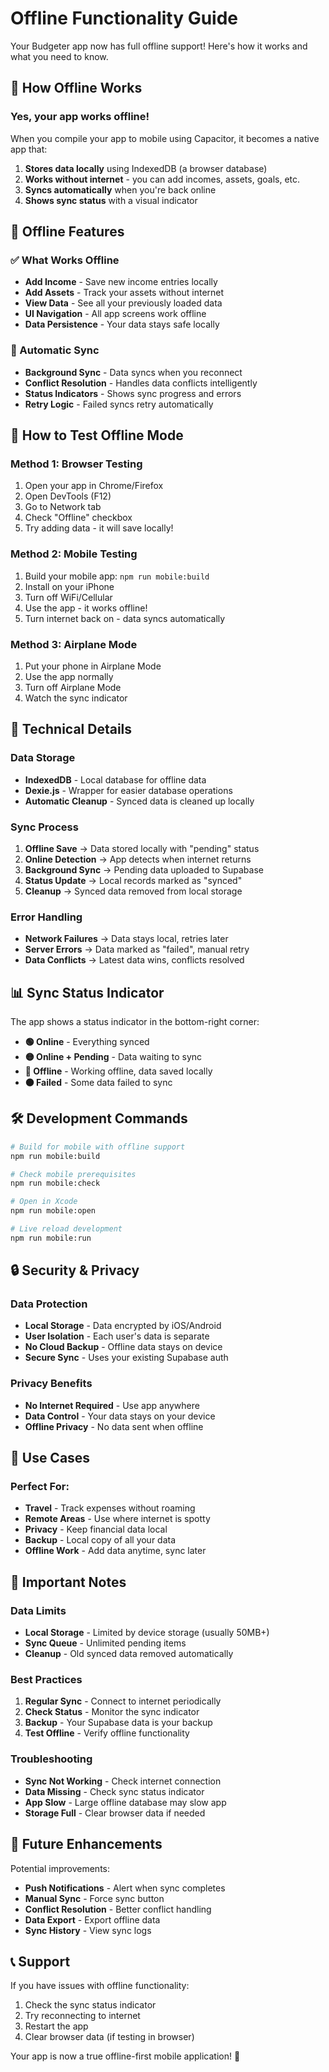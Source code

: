 # Offline Functionality Guide

Your Budgeter app now has full offline support! Here's how it works and what you need to know.

## 🎯 How Offline Works

### **Yes, your app works offline!** 

When you compile your app to mobile using Capacitor, it becomes a native app that:

1. **Stores data locally** using IndexedDB (a browser database)
2. **Works without internet** - you can add incomes, assets, goals, etc.
3. **Syncs automatically** when you're back online
4. **Shows sync status** with a visual indicator

## 📱 Offline Features

### ✅ What Works Offline

- **Add Income** - Save new income entries locally
- **Add Assets** - Track your assets without internet
- **View Data** - See all your previously loaded data
- **UI Navigation** - All app screens work offline
- **Data Persistence** - Your data stays safe locally

### 🔄 Automatic Sync

- **Background Sync** - Data syncs when you reconnect
- **Conflict Resolution** - Handles data conflicts intelligently
- **Status Indicators** - Shows sync progress and errors
- **Retry Logic** - Failed syncs retry automatically

## 🚀 How to Test Offline Mode

### Method 1: Browser Testing
1. Open your app in Chrome/Firefox
2. Open DevTools (F12)
3. Go to Network tab
4. Check "Offline" checkbox
5. Try adding data - it will save locally!

### Method 2: Mobile Testing
1. Build your mobile app: `npm run mobile:build`
2. Install on your iPhone
3. Turn off WiFi/Cellular
4. Use the app - it works offline!
5. Turn internet back on - data syncs automatically

### Method 3: Airplane Mode
1. Put your phone in Airplane Mode
2. Use the app normally
3. Turn off Airplane Mode
4. Watch the sync indicator

## 🔧 Technical Details

### Data Storage
- **IndexedDB** - Local database for offline data
- **Dexie.js** - Wrapper for easier database operations
- **Automatic Cleanup** - Synced data is cleaned up locally

### Sync Process
1. **Offline Save** → Data stored locally with "pending" status
2. **Online Detection** → App detects when internet returns
3. **Background Sync** → Pending data uploaded to Supabase
4. **Status Update** → Local records marked as "synced"
5. **Cleanup** → Synced data removed from local storage

### Error Handling
- **Network Failures** → Data stays local, retries later
- **Server Errors** → Data marked as "failed", manual retry
- **Data Conflicts** → Latest data wins, conflicts resolved

## 📊 Sync Status Indicator

The app shows a status indicator in the bottom-right corner:

- **🟢 Online** - Everything synced
- **🟡 Online + Pending** - Data waiting to sync
- **🔴 Offline** - Working offline, data saved locally
- **🟠 Failed** - Some data failed to sync

## 🛠️ Development Commands

```bash
# Build for mobile with offline support
npm run mobile:build

# Check mobile prerequisites
npm run mobile:check

# Open in Xcode
npm run mobile:open

# Live reload development
npm run mobile:run
```

## 🔒 Security & Privacy

### Data Protection
- **Local Storage** - Data encrypted by iOS/Android
- **User Isolation** - Each user's data is separate
- **No Cloud Backup** - Offline data stays on device
- **Secure Sync** - Uses your existing Supabase auth

### Privacy Benefits
- **No Internet Required** - Use app anywhere
- **Data Control** - Your data stays on your device
- **Offline Privacy** - No data sent when offline

## 🎯 Use Cases

### Perfect For:
- **Travel** - Track expenses without roaming
- **Remote Areas** - Use where internet is spotty
- **Privacy** - Keep financial data local
- **Backup** - Local copy of all your data
- **Offline Work** - Add data anytime, sync later

## 🚨 Important Notes

### Data Limits
- **Local Storage** - Limited by device storage (usually 50MB+)
- **Sync Queue** - Unlimited pending items
- **Cleanup** - Old synced data removed automatically

### Best Practices
1. **Regular Sync** - Connect to internet periodically
2. **Check Status** - Monitor the sync indicator
3. **Backup** - Your Supabase data is your backup
4. **Test Offline** - Verify offline functionality

### Troubleshooting
- **Sync Not Working** - Check internet connection
- **Data Missing** - Check sync status indicator
- **App Slow** - Large offline database may slow app
- **Storage Full** - Clear browser data if needed

## 🔮 Future Enhancements

Potential improvements:
- **Push Notifications** - Alert when sync completes
- **Manual Sync** - Force sync button
- **Conflict Resolution** - Better conflict handling
- **Data Export** - Export offline data
- **Sync History** - View sync logs

## 📞 Support

If you have issues with offline functionality:
1. Check the sync status indicator
2. Try reconnecting to internet
3. Restart the app
4. Clear browser data (if testing in browser)

Your app is now a true offline-first mobile application! 🎉 